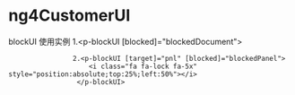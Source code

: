 # ng4CustomerUI

blockUI 使用实例     1.<p-blockUI [blocked]="blockedDocument"></p-blockUI>

                    2.<p-blockUI [target]="pnl" [blocked]="blockedPanel">
                        <i class="fa fa-lock fa-5x" style="position:absolute;top:25%;left:50%"></i>
                     </p-blockUI>
